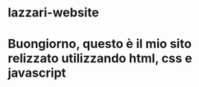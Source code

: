 # lazzari-website
# Buongiorno, questo è il mio sito relizzato utilizzando html, css e javascript




